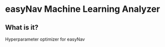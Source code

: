 easyNav Machine Learning Analyzer
==================================

## What is it?

Hyperparameter optimizer for easyNav
